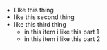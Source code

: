 - LIke this thing
- like this second thing
- like this third thing
  - in this item i like this part 1
  - in this item i like this part 2
